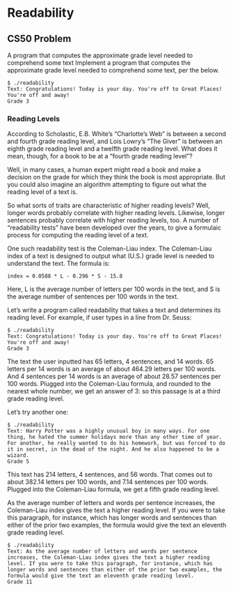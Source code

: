 # Readability
## CS50 Problem

A program that computes the approximate grade level needed to comprehend some text
Implement a program that computes the approximate grade level needed to comprehend some text, per the below.

```
$ ./readability
Text: Congratulations! Today is your day. You're off to Great Places! You're off and away!
Grade 3
```

### Reading Levels

According to Scholastic, E.B. White’s “Charlotte’s Web” is between a second and fourth grade reading level, and Lois Lowry’s “The Giver” is between an eighth grade reading level and a twelfth grade reading level. What does it mean, though, for a book to be at a “fourth grade reading level”?

Well, in many cases, a human expert might read a book and make a decision on the grade for which they think the book is most appropriate. But you could also imagine an algorithm attempting to figure out what the reading level of a text is.

So what sorts of traits are characteristic of higher reading levels? Well, longer words probably correlate with higher reading levels. Likewise, longer sentences probably correlate with higher reading levels, too. A number of “readability tests” have been developed over the years, to give a formulaic process for computing the reading level of a text.

One such readability test is the Coleman-Liau index. The Coleman-Liau index of a text is designed to output what (U.S.) grade level is needed to understand the text. The formula is:
```
index = 0.0588 * L - 0.296 * S - 15.8
```
Here, L is the average number of letters per 100 words in the text, and S is the average number of sentences per 100 words in the text.

Let’s write a program called readability that takes a text and determines its reading level. For example, if user types in a line from Dr. Seuss:

```
$ ./readability
Text: Congratulations! Today is your day. You're off to Great Places! You're off and away!
Grade 3
```

The text the user inputted has 65 letters, 4 sentences, and 14 words. 65 letters per 14 words is an average of about 464.29 letters per 100 words. And 4 sentences per 14 words is an average of about 28.57 sentences per 100 words. Plugged into the Coleman-Liau formula, and rounded to the nearest whole number, we get an answer of 3: so this passage is at a third grade reading level.

Let’s try another one:
```
$ ./readability
Text: Harry Potter was a highly unusual boy in many ways. For one thing, he hated the summer holidays more than any other time of year. For another, he really wanted to do his homework, but was forced to do it in secret, in the dead of the night. And he also happened to be a wizard.
Grade 5
```

This text has 214 letters, 4 sentences, and 56 words. That comes out to about 382.14 letters per 100 words, and 7.14 sentences per 100 words. Plugged into the Coleman-Liau formula, we get a fifth grade reading level.

As the average number of letters and words per sentence increases, the Coleman-Liau index gives the text a higher reading level. If you were to take this paragraph, for instance, which has longer words and sentences than either of the prior two examples, the formula would give the text an eleventh grade reading level.

```
$ ./readability
Text: As the average number of letters and words per sentence increases, the Coleman-Liau index gives the text a higher reading level. If you were to take this paragraph, for instance, which has longer words and sentences than either of the prior two examples, the formula would give the text an eleventh grade reading level.
Grade 11
```
